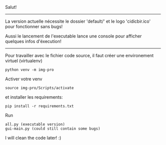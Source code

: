 Salut!

______________________________
La version actuelle nécessite 
le dossier 'default/' et le logo 'cidicbir.ico'
pour fonctionner sans bugs!

Aussi le lancement de l'executable lance une console
pour afficher quelques infos d'éxecution!

______________________________

Pour travailler avec le fichier code source, 
il faut créer une environement virtuel (virtualenv)
```
python venv -m img-pro
```
Activer votre venv
```
source img-pro/Scripts/activate
```
et installer les requirements:

```
pip install -r requirements.txt
```
Run
```
all.py (executable version)
gui-main.py (could still contain some bugs)
```

I will clean the code later! :)
